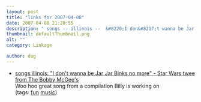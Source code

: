 ```yaml
---
layout: post
title: "links for 2007-04-08"
date: 2007-04-08 21:20:55
description: " songs -- illinois --  &#8220;I don&#8217;t wanna be Jar Jar Binks no more&#8221; - Star Wars twee from The Bobby McGee&#8217;s Woo hoo great song from a compilation Billy is working on (tags --  fun music)&#8230;"
thumbnail: defaultThumbnail.png
alt: ""
category: Linkage

author: dug
---
```


<ul class="delicious">
	<li>
		<div class="delicious-link"><a href="http://songsillinoismp3.blogspot.com/2006/11/i-dont-wanna-be-jar-jar-binks-no-more.html">songs:illinois: "I don't wanna be Jar Jar Binks no more" - Star Wars twee from The Bobby McGee's</a></div>
		<div class="delicious-extended">Woo hoo great song from a compilation Billy is working on</div>
		<div class="delicious-tags">(tags: <a href="http://del.icio.us/dug/fun">fun</a> <a href="http://del.icio.us/dug/music">music</a>)</div>
	</li>
</ul>
